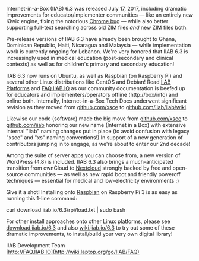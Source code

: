 Internet-in-a-Box (IIAB) 6.3 was released July 17, 2017, including dramatic improvements for educator/implementer communities &mdash; like an entirely new Kiwix engine, fixing the notorious [Chrome bug](https://github.com/kiwix/tools/issues/1) &mdash; while also better supporting full-text searching across old ZIM files *and* new ZIM files both.

Pre-release versions of IIAB 6.3 have already been brought to Ghana, Dominican Republic, Haiti, Nicaragua and Malaysia &mdash; while implementation work is currently ongoing for Lebanon.  We're very honored that IIAB 6.3 is increasingly used in medical education (post-secondary and clinical contexts) as well as for children's primary and secondary education!

IIAB 6.3 now runs on Ubuntu, as well as Raspbian (on Raspberry Pi) and several other Linux distributions like CentOS and Debian!  Read [IIAB Platforms](https://github.com/iiab/iiab/wiki/IIAB-Platforms) and [FAQ.IIAB.IO](http://wiki.laptop.org/go/IIAB/FAQ) as our community documentation is beefed up for educators and implementers/operators offline (http://box/info) and online both.  Internally, Internet-in-a-Box Tech Docs underwent significant revision as they moved from [github.com/xsce](https://github.com/xsce) to [github.com/iiab/iiab/wiki](https://github.com/iiab/iiab/wiki).

Likewise our code (software) made the big move from [github.com/xsce](https://github.com/xsce) to [github.com/iiab](http://github.com/iiab) honoring our new name (Internet in a Box) with extensive internal "iiab" naming changes put in place (to avoid confusion with legacy "xsce" and "xs" naming conventions!)  In support of a new generation of contributors jumping in to engage, as we're about to enter our 2nd decade!

Among the suite of server apps you can choose from, a new version of WordPress (4.8) is included.  IIAB 6.3 also brings a much-anticipated transition from ownCloud to [Nextcloud](https://nextcloud.com/) strongly backed by free and open-source communities &mdash; as well as new rapid boot and friendly poweroff techniques &mdash; essential for medical and low-electricity environments :)

Give it a shot!  Installing onto [Raspbian](https://www.raspberrypi.org/downloads/raspbian/) on Raspberry Pi 3 is as easy as running this 1-line command:

   curl download.iiab.io/6.3/rpi/load.txt | sudo bash

For other install approaches onto other Linux platforms, please see [download.iiab.io/6.3](http://download.iiab.io/6.3) and also [wiki.iiab.io/6.3](http://wiki.laptop.org/go/IIAB/6.3) to try out some of these dramatic improvements, to install/build your very own digital library!

IIAB Development Team<br>
[http://FAQ.IIAB.IO](http://wiki.laptop.org/go/IIAB/FAQ)